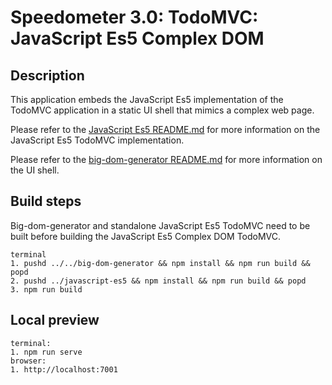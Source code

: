 # Speedometer 3.0: TodoMVC: JavaScript Es5 Complex DOM

## Description

This application embeds the JavaScript Es5 implementation of the TodoMVC application in a static UI shell that mimics a complex web page.

Please refer to the [JavaScript Es5 README.md](../javascript-es5/README.md) for more information on the JavaScript Es5 TodoMVC implementation.

Please refer to the [big-dom-generator README.md](../../big-dom-generator/README.md) for more information on the UI shell.

## Build steps

Big-dom-generator and standalone JavaScript Es5 TodoMVC need to be built before building the JavaScript Es5 Complex DOM TodoMVC.

```
terminal
1. pushd ../../big-dom-generator && npm install && npm run build && popd
2. pushd ../javascript-es5 && npm install && npm run build && popd
3. npm run build
```

## Local preview

```
terminal:
1. npm run serve
browser:
1. http://localhost:7001
```
